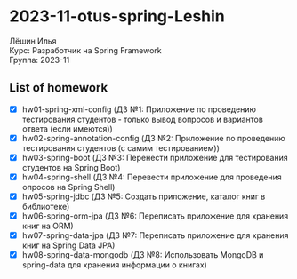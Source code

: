 # 2023-11-otus-spring-Leshin

Лёшин Илья  
Курс: Разработчик на Spring Framework  
Группа: 2023-11

## List of homework
- [x] hw01-spring-xml-config (ДЗ №1: Приложение по проведению тестирования студентов - только вывод вопросов и вариантов ответа (если имеются))
- [x] hw02-spring-annotation-config (ДЗ №2: Приложение по проведению тестирования студентов (с самим тестированием))
- [x] hw03-spring-boot (ДЗ №3: Перенести приложение для тестирования студентов на Spring Boot)
- [x] hw04-spring-shell (ДЗ №4: Перевести приложение для проведения опросов на Spring Shell)
- [x] hw05-spring-jdbc (ДЗ №5: Создать приложение, каталог книг в библиотеке)
- [x] hw06-spring-orm-jpa (ДЗ №6: Переписать приложение для хранения книг на ORM)
- [x] hw07-spring-data-jpa (ДЗ №7: Переписать приложение для хранения книг на Spring Data JPA)
- [x] hw08-spring-data-mongodb (ДЗ №8: Использовать MongoDB и spring-data для хранения информации о книгах)